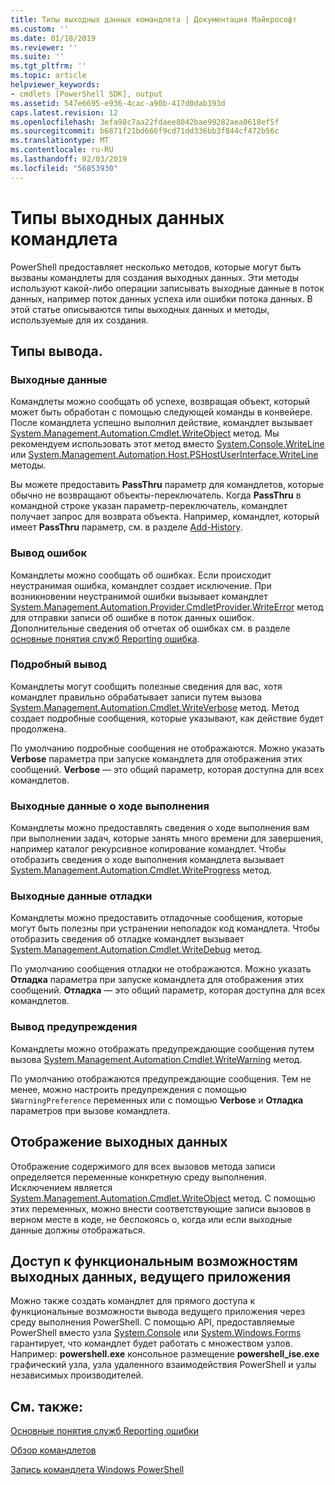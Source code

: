 ```yaml
---
title: Типы выходных данных командлета | Документация Майкрософт
ms.custom: ''
ms.date: 01/18/2019
ms.reviewer: ''
ms.suite: ''
ms.tgt_pltfrm: ''
ms.topic: article
helpviewer_keywords:
- cmdlets [PowerShell SDK], output
ms.assetid: 547e6695-e936-4cac-a90b-417d0dab393d
caps.latest.revision: 12
ms.openlocfilehash: 3efa98c7aa22fdaee8042bae99282aea0618ef5f
ms.sourcegitcommit: b6871f21bd666f9cd71dd336bb3f844cf472b56c
ms.translationtype: MT
ms.contentlocale: ru-RU
ms.lasthandoff: 02/03/2019
ms.locfileid: "56853930"
---
```

# <a name="types-of-cmdlet-output"></a>Типы выходных данных командлета

PowerShell предоставляет несколько методов, которые могут быть вызваны командлеты для создания выходных данных. Эти методы используют какой-либо операции записывать выходные данные в поток данных, например поток данных успеха или ошибки потока данных. В этой статье описываются типы выходных данных и методы, используемые для их создания.

## <a name="types-of-output"></a>Типы вывода.

### <a name="success-output"></a>Выходные данные

Командлеты можно сообщать об успехе, возвращая объект, который может быть обработан с помощью следующей команды в конвейере. После командлета успешно выполнил действие, командлет вызывает [System.Management.Automation.Cmdlet.WriteObject](/dotnet/api/System.Management.Automation.Cmdlet.WriteObject) метод. Мы рекомендуем использовать этот метод вместо [System.Console.WriteLine](/dotnet/api/System.Console.WriteLine) или [System.Management.Automation.Host.PSHostUserInterface.WriteLine](/dotnet/api/System.Management.Automation.Host.PSHostUserInterface.WriteLine) методы.

Вы можете предоставить **PassThru** параметр для командлетов, которые обычно не возвращают объекты-переключатель.
Когда **PassThru** в командной строке указан параметр-переключатель, командлет получает запрос для возврата объекта. Например, командлет, который имеет **PassThru** параметр, см. в разделе [Add-History](/powershell/module/Microsoft.PowerShell.Core/Add-History).

### <a name="error-output"></a>Вывод ошибок

Командлеты можно сообщать об ошибках. Если происходит неустранимая ошибка, командлет создает исключение. При возникновении неустранимой ошибки вызывает командлет [System.Management.Automation.Provider.CmdletProvider.WriteError](/dotnet/api/System.Management.Automation.Provider.CmdletProvider.WriteError) метод для отправки записи об ошибке в поток данных ошибок. Дополнительные сведения об отчетах об ошибках см. в разделе [основные понятия служб Reporting ошибка](./error-reporting-concepts.md).

### <a name="verbose-output"></a>Подробный вывод

Командлеты могут сообщить полезные сведения для вас, хотя командлет правильно обрабатывает записи путем вызова [System.Management.Automation.Cmdlet.WriteVerbose](/dotnet/api/System.Management.Automation.Cmdlet.WriteVerbose) метод. Метод создает подробные сообщения, которые указывают, как действие будет продолжена.

По умолчанию подробные сообщения не отображаются. Можно указать **Verbose** параметра при запуске командлета для отображения этих сообщений. **Verbose** — это общий параметр, которая доступна для всех командлетов.

### <a name="progress-output"></a>Выходные данные о ходе выполнения

Командлеты можно предоставлять сведения о ходе выполнения вам при выполнении задач, которые занять много времени для завершения, например каталог рекурсивное копирование командлет. Чтобы отобразить сведения о ходе выполнения командлета вызывает [System.Management.Automation.Cmdlet.WriteProgress](/dotnet/api/System.Management.Automation.Cmdlet.WriteProgress) метод.

### <a name="debug-output"></a>Выходные данные отладки

Командлеты можно предоставить отладочные сообщения, которые могут быть полезны при устранении неполадок код командлета. Чтобы отобразить сведения об отладке командлет вызывает [System.Management.Automation.Cmdlet.WriteDebug](/dotnet/api/System.Management.Automation.Cmdlet.WriteDebug) метод.

По умолчанию сообщения отладки не отображаются. Можно указать **Отладка** параметра при запуске командлета для отображения этих сообщений. **Отладка** — это общий параметр, которая доступна для всех командлетов.

### <a name="warning-output"></a>Вывод предупреждения

Командлеты можно отображать предупреждающие сообщения путем вызова [System.Management.Automation.Cmdlet.WriteWarning](/dotnet/api/System.Management.Automation.Cmdlet.WriteWarning) метод.

По умолчанию отображаются предупреждающие сообщения. Тем не менее, можно настроить предупреждения с помощью `$WarningPreference` переменных или с помощью **Verbose** и **Отладка** параметров при вызове командлета.

## <a name="displaying-output"></a>Отображение выходных данных

Отображение содержимого для всех вызовов метода записи определяется переменные конкретную среду выполнения. Исключением является [System.Management.Automation.Cmdlet.WriteObject](/dotnet/api/System.Management.Automation.Cmdlet.WriteObject) метод. С помощью этих переменных, можно внести соответствующие записи вызовов в верном месте в коде, не беспокоясь о, когда или если выходные данные должны отображаться.

## <a name="accessing-the-output-functionality-of-a-host-application"></a>Доступ к функциональным возможностям выходных данных, ведущего приложения

Можно также создать командлет для прямого доступа к функциональные возможности вывода ведущего приложения через среду выполнения PowerShell. С помощью API, предоставляемые PowerShell вместо узла [System.Console](/dotnet/api/System.Console) или [System.Windows.Forms](/dotnet/api/System.Windows.Forms) гарантирует, что командлет будет работать с множеством узлов. Например: **powershell.exe** консольное размещение **powershell_ise.exe** графический узла, узла удаленного взаимодействия PowerShell и узлы независимых производителей.

## <a name="see-also"></a>См. также:

[Основные понятия служб Reporting ошибки](./error-reporting-concepts.md)

[Обзор командлетов](./cmdlet-overview.md)

[Запись командлета Windows PowerShell](./writing-a-windows-powershell-cmdlet.md)